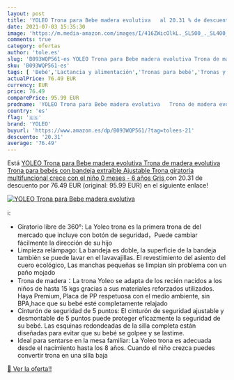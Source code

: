 ```yaml
---
layout: post
title: 'YOLEO Trona para Bebe madera evolutiva   al 20.31 % de descuento'
date: 2021-07-03 15:35:30
image: 'https://m.media-amazon.com/images/I/416ZWicOlkL._SL500_._SL400_.jpg'
comments: true
category: ofertas
author: 'tole.es'
slug: 'B093WQP561-es YOLEO Trona para Bebe madera evolutiva Trona de madera...'
sku: 'B093WQP561-es'
tags: [ 'Bebé','Lactancia y alimentación','Tronas para bebé','Tronas y asientos','bebe','bebés','trona','yoleo', ]
actualPrice: 76.49 EUR
currency: EUR
price: 76.49
comparePrice: 95.99 EUR
prodname: 'YOLEO Trona para Bebe madera evolutiva   Trona de madera evolutiva  Trona para bebés con bandeja extraíble  Ajustable Trona giratoria multifuncional  crece con el niño 0 meses - 6 años   Gris '
country: 'es'
flag: '🇪🇸'
brand: 'YOLEO'
buyurl: 'https://www.amazon.es/dp/B093WQP561/?tag=tolees-21'
descuento: '20.31'
average: '76.49'
---
```


Está [YOLEO Trona para Bebe madera evolutiva   Trona de madera evolutiva  Trona para bebés con bandeja extraíble  Ajustable Trona giratoria multifuncional  crece con el niño 0 meses - 6 años   Gris ](https://www.amazon.es/dp/B093WQP561/?tag=tolees-21) con 20.31 de descuento por 76.49 EUR (original: 95.99 EUR) en el siguiente enlace!

[![YOLEO Trona para Bebe madera evolutiva  ](https://m.media-amazon.com/images/I/416ZWicOlkL._SL500_._SL400_.jpg)](https://www.amazon.es/dp/B093WQP561/?tag=tolees-21)

ℹ️:

- Giratorio libre de 360°: La Yoleo trona es la primera trona de del mercado que incluye con botón de seguridad，Puede cambiar fácilmente la dirección de su hijo
- Limpieza relámpago: La bandeja es doble, la superficie de la bandeja también se puede lavar en el lavavajillas. El revestimiento del asiento del cuero ecológico, Las manchas pequeñas se limpian sin problema con un paño mojado
- Trona de madera：La trona Yoleo se adapta de los recién nacidos a los niños de hasta 15 kgs gracias a sus materiales reforzados utilizados. Haya Premium, Placa de PP respetuosa con el medio ambiente, sin BPA,hace que su bebé esté completamente relajado
- Cinturón de seguridad de 5 puntos: El cinturón de seguridad ajustable y desmontable de 5 puntos puede proteger eficazmente la seguridad de su bebé. Las esquinas redondeadas de la silla completa están diseñadas para evitar que su bebé se golpee y se lastime.
- Ideal para sentarse en la mesa familiar: La Yoleo trona es adecuada desde el nacimiento hasta los 8 años. Cuando el niño crezca puedes convertir trona en una silla baja

[🛒 Ver la oferta!!](https://www.amazon.es/dp/B093WQP561/?tag=tolees-21)
